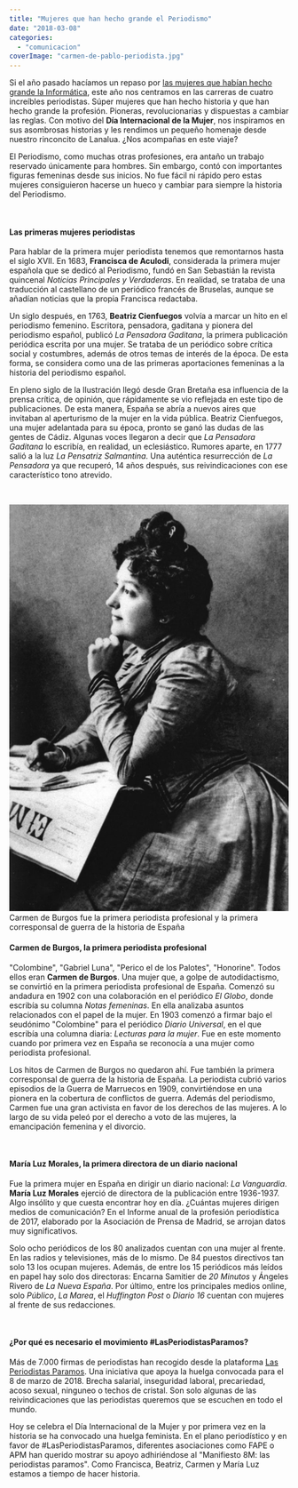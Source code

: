 ```yaml
---
title: "Mujeres que han hecho grande el Periodismo"
date: "2018-03-08"
categories: 
  - "comunicacion"
coverImage: "carmen-de-pablo-periodista.jpg"
---
```


Si el año pasado hacíamos un repaso por [las mujeres que habían hecho grande la Informática](https://lanalua.com/blog/mujeres-hecho-grande-la-ingenieria-del-software), este año nos centramos en las carreras de cuatro increíbles periodistas. Súper mujeres que han hecho historia y que han hecho grande la profesión. Pioneras, revolucionarias y dispuestas a cambiar las reglas. Con motivo del **Día Internacional de la Mujer**, nos inspiramos en sus asombrosas historias y les rendimos un pequeño homenaje desde nuestro rinconcito de Lanalua. ¿Nos acompañas en este viaje?

El Periodismo, como muchas otras profesiones, era antaño un trabajo reservado únicamente para hombres. Sin embargo, contó con importantes figuras femeninas desde sus inicios. No fue fácil ni rápido pero estas mujeres consiguieron hacerse un hueco y cambiar para siempre la historia del Periodismo.

 

#### Las primeras mujeres periodistas

Para hablar de la primera mujer periodista tenemos que remontarnos hasta el siglo XVII. En 1683, **Francisca de Aculodi**, considerada la primera mujer española que se dedicó al Periodismo, fundó en San Sebastián la revista quincenal _Noticias Principales y Verdaderas_. En realidad, se trataba de una traducción al castellano de un periódico francés de Bruselas, aunque se añadían noticias que la propia Francisca redactaba.

Un siglo después, en 1763, **Beatriz Cienfuegos** volvía a marcar un hito en el periodismo femenino. Escritora, pensadora, gaditana y pionera del periodismo español, publicó _La Pensadora Gaditana_, la primera publicación periódica escrita por una mujer. Se trataba de un periódico sobre crítica social y costumbres, además de otros temas de interés de la época. De esta forma, se considera como una de las primeras aportaciones femeninas a la historia del periodismo español.

En pleno siglo de la Ilustración llegó desde Gran Bretaña esa influencia de la prensa crítica, de opinión, que rápidamente se vio reflejada en este tipo de publicaciones. De esta manera, España se abría a nuevos aires que invitaban al aperturismo de la mujer en la vida pública. Beatriz Cienfuegos, una mujer adelantada para su época, pronto se ganó las dudas de las gentes de Cádiz. Algunas voces llegaron a decir que _La Pensadora Gaditana_ lo escribía, en realidad, un eclesiástico. Rumores aparte, en 1777 salió a la luz _La Pensatriz Salmantina_. Una auténtica resurrección de _La Pensadora_ ya que recuperó, 14 años después, sus reivindicaciones con ese característico tono atrevido.

 

![Carmen de Burgos periodista](/images/Carmen-de-Pablo-705x1024.jpg) Carmen de Burgos fue la primera periodista profesional y la primera corresponsal de guerra de la historia de España

#### Carmen de Burgos, la primera periodista profesional

"Colombine", "Gabriel Luna", "Perico el de los Palotes", "Honorine". Todos ellos eran **Carmen de Burgos**. Una mujer que, a golpe de autodidactismo, se convirtió en la primera periodista profesional de España. Comenzó su andadura en 1902 con una colaboración en el periódico _El Globo_, donde escribía su columna _Notas femeninas_. En ella analizaba asuntos relacionados con el papel de la mujer. En 1903 comenzó a firmar bajo el seudónimo "Colombine" para el periódico _Diario Universal_, en el que escribía una columna diaria: _Lecturas para la mujer_. Fue en este momento cuando por primera vez en España se reconocía a una mujer como periodista profesional.

Los hitos de Carmen de Burgos no quedaron ahí. Fue también la primera corresponsal de guerra de la historia de España. La periodista cubrió varios episodios de la Guerra de Marruecos en 1909, convirtiéndose en una pionera en la cobertura de conflictos de guerra. Además del periodismo, Carmen fue una gran activista en favor de los derechos de las mujeres. A lo largo de su vida peleó por el derecho a voto de las mujeres, la emancipación femenina y el divorcio.

 

#### María Luz Morales, la primera directora de un diario nacional

Fue la primera mujer en España en dirigir un diario nacional: _La Vanguardia_. **María Luz Morales** ejerció de directora de la publicación entre 1936-1937. Algo insólito y que cuesta encontrar hoy en día. ¿Cuántas mujeres dirigen medios de comunicación? En el Informe anual de la profesión periodística de 2017, elaborado por la Asociación de Prensa de Madrid, se arrojan datos muy significativos.

Solo ocho periódicos de los 80 analizados cuentan con una mujer al frente. En las radios y televisiones, más de lo mismo. De 84 puestos directivos tan solo 13 los ocupan mujeres. Además, de entre los 15 periódicos más leídos en papel hay solo dos directoras: Encarna Samitier de _20 Minutos_ y Ángeles Rivero de _La Nueva España_. Por último, entre los principales medios online, solo _Público_, _La Marea_, el _Huffington Post_ o _Diario 16_ cuentan con mujeres al frente de sus redacciones.

 

#### ¿Por qué es necesario el movimiento #LasPeriodistasParamos?

Más de 7.000 firmas de periodistas han recogido desde la plataforma [Las Periodistas Paramos](https://lasperiodistasparamos.wordpress.com/). Una iniciativa que apoya la huelga convocada para el 8 de marzo de 2018. Brecha salarial, inseguridad laboral, precariedad, acoso sexual, ninguneo o techos de cristal. Son solo algunas de las reivindicaciones que las periodistas queremos que se escuchen en todo el mundo.

Hoy se celebra el Día Internacional de la Mujer y por primera vez en la historia se ha convocado una huelga feminista. En el plano periodístico y en favor de #LasPeriodistasParamos, diferentes asociaciones como FAPE o APM han querido mostrar su apoyo adhiriéndose al "Manifiesto 8M: las periodistas paramos". Como Francisca, Beatriz, Carmen y María Luz estamos a tiempo de hacer historia.
